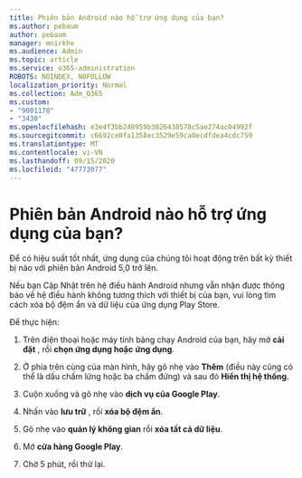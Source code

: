 ```yaml
---
title: Phiên bản Android nào hỗ trợ ứng dụng của bạn?
ms.author: pebaum
author: pebaum
manager: mnirkhe
ms.audience: Admin
ms.topic: article
ms.service: o365-administration
ROBOTS: NOINDEX, NOFOLLOW
localization_priority: Normal
ms.collection: Adm_O365
ms.custom:
- "9001178"
- "3430"
ms.openlocfilehash: e3e4f3bb248959b3826438578c5ae274ac04992f
ms.sourcegitcommit: c6692ce0fa1358ec3529e59ca0ecdfdea4cdc759
ms.translationtype: MT
ms.contentlocale: vi-VN
ms.lasthandoff: 09/15/2020
ms.locfileid: "47773077"
---
```

# <a name="what-version-of-android-does-your-app-support"></a>Phiên bản Android nào hỗ trợ ứng dụng của bạn?

Để có hiệu suất tốt nhất, ứng dụng của chúng tôi hoạt động trên bất kỳ thiết bị nào với phiên bản Android 5,0 trở lên.

Nếu bạn Cập Nhật trên hệ điều hành Android nhưng vẫn nhận được thông báo về hệ điều hành không tương thích với thiết bị của bạn, vui lòng tìm cách xóa bộ đệm ẩn và dữ liệu của ứng dụng Play Store.

Để thực hiện: 

1. Trên điện thoại hoặc máy tính bảng chạy Android của bạn, hãy mở **cài đặt** , rồi **chọn ứng dụng hoặc** **ứng dụng**.

2. Ở phía trên cùng của màn hình, hãy gõ nhẹ vào **Thêm** (điều này cũng có thể là dấu chấm lửng hoặc ba chấm đứng) và sau đó **Hiển thị hệ thống**. 

3. Cuộn xuống và gõ nhẹ vào **dịch vụ của Google Play**. 

4. Nhấn vào **lưu trữ** , rồi **xóa bộ đệm ẩn**. 

5. Gõ nhẹ vào **quản lý không gian** rồi **xóa tất cả dữ liệu**. 

6. Mở **cửa hàng Google Play**. 

7. Chờ 5 phút, rồi thử lại. 